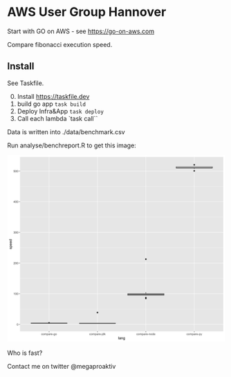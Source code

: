 # AWS User Group Hannover

Start with GO on AWS - see https://go-on-aws.com

Compare fibonacci execution speed.


## Install

See Taskfile.

0) Install https://taskfile.dev
1) build go app
    `task build`
2) Deploy Infra&App
    `task deploy`
3) Call each lambda
   `task call``

Data is written into ./data/benchmark.csv

Run analyse/benchreport.R to get this image:

![](img/compare.png)

Who is fast?

Contact me on twitter @megaproaktiv

